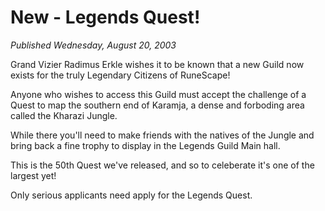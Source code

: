 # New - Legends Quest!
*Published Wednesday, August 20, 2003*

Grand Vizier Radimus Erkle wishes it to be known that a new Guild now exists for the truly Legendary Citizens of RuneScape!

Anyone who wishes to access this Guild must accept the challenge of a Quest to map the southern end of Karamja, a dense and forboding area called the Kharazi Jungle.

While there you'll need to make friends with the natives of the Jungle and bring back a fine trophy to display in the Legends Guild Main hall.

This is the 50th Quest we've released, and so to celeberate it's one of the largest yet!

Only serious applicants need apply for the Legends Quest.
